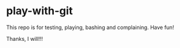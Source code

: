 # play-with-git
This repo is for testing, playing, bashing and complaining.  Have fun!

Thanks, I will!!!
